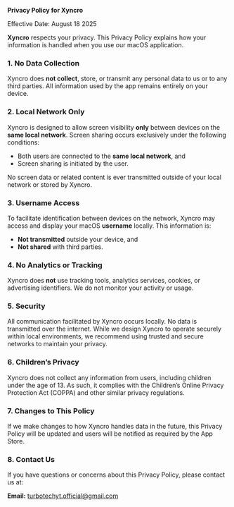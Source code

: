 **Privacy Policy for Xyncro**

Effective Date: August 18 2025

**Xyncro** respects your privacy. This Privacy Policy explains how your information is handled when you use our macOS application.

### 1. **No Data Collection**

Xyncro does **not collect**, store, or transmit any personal data to us or to any third parties. All information used by the app remains entirely on your device.

### 2. **Local Network Only**

Xyncro is designed to allow screen visibility **only** between devices on the **same local network**. Screen sharing occurs exclusively under the following conditions:

* Both users are connected to the **same local network**, and
* Screen sharing is initiated by the user.

No screen data or related content is ever transmitted outside of your local network or stored by Xyncro.

### 3. **Username Access**

To facilitate identification between devices on the network, Xyncro may access and display your macOS **username** locally. This information is:

* **Not transmitted** outside your device, and
* **Not shared** with third parties.

### 4. **No Analytics or Tracking**

Xyncro does **not** use tracking tools, analytics services, cookies, or advertising identifiers. We do not monitor your activity or usage.

### 5. **Security**

All communication facilitated by Xyncro occurs locally. No data is transmitted over the internet. While we design Xyncro to operate securely within local environments, we recommend using trusted and secure networks to maintain your privacy.

### 6. **Children’s Privacy**

Xyncro does not collect any information from users, including children under the age of 13. As such, it complies with the Children’s Online Privacy Protection Act (COPPA) and other similar privacy regulations.

### 7. **Changes to This Policy**

If we make changes to how Xyncro handles data in the future, this Privacy Policy will be updated and users will be notified as required by the App Store.

### 8. **Contact Us**

If you have questions or concerns about this Privacy Policy, please contact us at:

**Email:** turbotechyt.official@gmail.com

